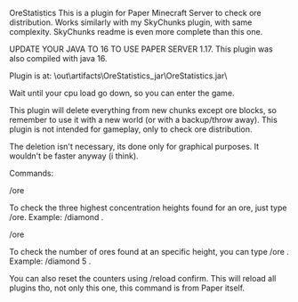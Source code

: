 OreStatistics
This is a plugin for Paper Minecraft Server to check ore distribution. Works similarly with my SkyChunks plugin, with same complexity. SkyChunks readme is even more complete than this one.

UPDATE YOUR JAVA TO 16 TO USE PAPER SERVER 1.17. This plugin was also compiled with java 16.

Plugin is at: \out\artifacts\OreStatistics_jar\OreStatistics.jar\

Wait until your cpu load go down, so you can enter the game.

This plugin will delete everything from new chunks except ore blocks, so remember to use it with a new world (or with a backup/throw away). This plugin is not intended for gameplay, only to check ore distribution.

The deletion isn't necessary, its done only for graphical purposes. It wouldn't be faster anyway (i think).

Commands:

/ore

To check the three highest concentration heights found for an ore, just type /ore. Example: /diamond .

/ore

To check the number of ores found at an specific height, you can type /ore . Example: /diamond 5 .

You can also reset the counters using /reload confirm. This will reload all plugins tho, not only this one, this command is from Paper itself.